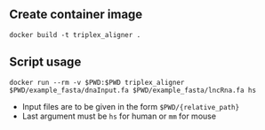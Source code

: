 ## Create container image

`docker build -t triplex_aligner .`

## Script usage

`docker run --rm -v $PWD:$PWD triplex_aligner $PWD/example_fasta/dnaInput.fa $PWD/example_fasta/lncRna.fa hs`

- Input files are to be given in the form `$PWD/{relative_path}`
- Last argument must be `hs` for human or `mm` for mouse 
